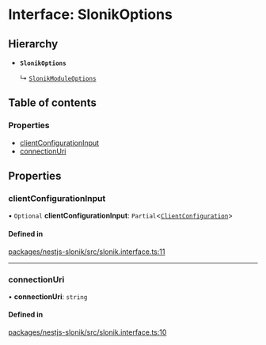 # Interface: SlonikOptions

## Hierarchy

- **`SlonikOptions`**

  ↳ [`SlonikModuleOptions`](SlonikModuleOptions.md)

## Table of contents

### Properties

- [clientConfigurationInput](SlonikOptions.md#clientconfigurationinput)
- [connectionUri](SlonikOptions.md#connectionuri)

## Properties

### <a id="clientconfigurationinput" name="clientconfigurationinput"></a> clientConfigurationInput

• `Optional` **clientConfigurationInput**: `Partial`<[`ClientConfiguration`](../README.md#clientconfiguration)\>

#### Defined in

[packages/nestjs-slonik/src/slonik.interface.ts:11](https://github.com/brickdoc/brickdoc/blob/master/packages/nestjs-slonik/src/slonik.interface.ts#L11)

___

### <a id="connectionuri" name="connectionuri"></a> connectionUri

• **connectionUri**: `string`

#### Defined in

[packages/nestjs-slonik/src/slonik.interface.ts:10](https://github.com/brickdoc/brickdoc/blob/master/packages/nestjs-slonik/src/slonik.interface.ts#L10)
